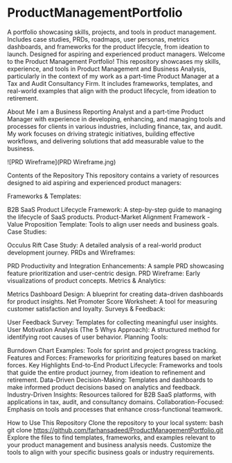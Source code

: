 # ProductManagementPortfolio
A portfolio showcasing skills, projects, and tools in product management. Includes case studies, PRDs, roadmaps, user personas, metrics dashboards, and frameworks for the product lifecycle, from ideation to launch. Designed for aspiring and experienced product managers.
Welcome to the Product Management Portfolio! This repository showcases my skills, experience, and tools in Product Management and Business Analysis, particularly in the context of my work as a part-time Product Manager at a Tax and Audit Consultancy Firm. It includes frameworks, templates, and real-world examples that align with the product lifecycle, from ideation to retirement.

About Me
I am a Business Reporting Analyst and a part-time Product Manager with experience in developing, enhancing, and managing tools and processes for clients in various industries, including finance, tax, and audit. My work focuses on driving strategic initiatives, building effective workflows, and delivering solutions that add measurable value to the business.

![PRD Wireframe](PRD Wireframe.jng)

Contents of the Repository
This repository contains a variety of resources designed to aid aspiring and experienced product managers:

Frameworks & Templates:

B2B SaaS Product Lifecycle Framework: A step-by-step guide to managing the lifecycle of SaaS products.
Product-Market Alignment Framework - Value Proposition Template: Tools to align user needs and business goals.
Case Studies:

Occulus Rift Case Study: A detailed analysis of a real-world product development journey.
PRDs and Wireframes:

PRD Productivity and Integration Enhancements: A sample PRD showcasing feature prioritization and user-centric design.
PRD Wireframe: Early visualizations of product concepts.
Metrics & Analytics:

Metrics Dashboard Design: A blueprint for creating data-driven dashboards for product insights.
Net Promoter Score Worksheet: A tool for measuring customer satisfaction and loyalty.
Surveys & Feedback:

User Feedback Survey: Templates for collecting meaningful user insights.
User Motivation Analysis (The 5 Whys Approach): A structured method for identifying root causes of user behavior.
Planning Tools:

Burndown Chart Examples: Tools for sprint and project progress tracking.
Features and Forces: Frameworks for prioritizing features based on market forces.
Key Highlights
End-to-End Product Lifecycle: Frameworks and tools that guide the entire product journey, from ideation to refinement and retirement.
Data-Driven Decision-Making: Templates and dashboards to make informed product decisions based on analytics and feedback.
Industry-Driven Insights: Resources tailored for B2B SaaS platforms, with applications in tax, audit, and consultancy domains.
Collaboration-Focused: Emphasis on tools and processes that enhance cross-functional teamwork.

How to Use This Repository
Clone the repository to your local system:
bash
git clone https://github.com/farhansadeed/ProductManagementPortfolio.git
Explore the files to find templates, frameworks, and examples relevant to your product management and business analysis needs.
Customize the tools to align with your specific business goals or industry requirements.
